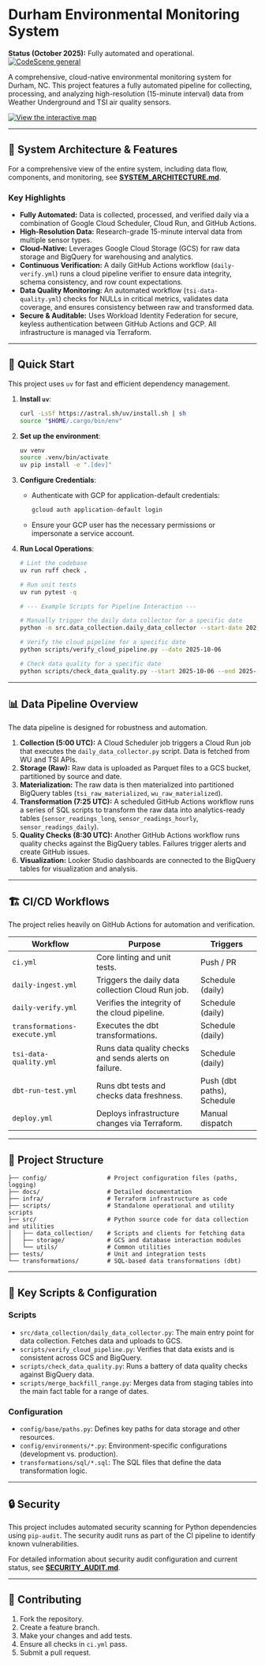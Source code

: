 # Durham Environmental Monitoring System

**Status (October 2025):** Fully automated and operational. [![CodeScene general](https://codescene.io/images/analyzed-by-codescene-badge.svg)](https://codescene.io/projects/70050)


A comprehensive, cloud-native environmental monitoring system for Durham, NC. This project features a fully automated pipeline for collecting, processing, and analyzing high-resolution (15-minute interval) data from Weather Underground and TSI air quality sensors.

[![View the interactive map](https://img.shields.io/badge/View-Interactive%20Map-blue)](https://clausa.app.carto.com/map/abad0569-7066-48a1-b068-6da27fff21cb)

---

## 🌟 System Architecture & Features

For a comprehensive view of the entire system, including data flow, components, and monitoring, see **[SYSTEM_ARCHITECTURE.md](docs/SYSTEM_ARCHITECTURE.md)**.

### Key Highlights

*   **Fully Automated:** Data is collected, processed, and verified daily via a combination of Google Cloud Scheduler, Cloud Run, and GitHub Actions.
*   **High-Resolution Data:** Research-grade 15-minute interval data from multiple sensor types.
*   **Cloud-Native:** Leverages Google Cloud Storage (GCS) for raw data storage and BigQuery for warehousing and analytics.
*   **Continuous Verification:** A daily GitHub Actions workflow (`daily-verify.yml`) runs a cloud pipeline verifier to ensure data integrity, schema consistency, and row count expectations.
*   **Data Quality Monitoring:** An automated workflow (`tsi-data-quality.yml`) checks for NULLs in critical metrics, validates data coverage, and ensures consistency between raw and transformed data.
*   **Secure & Auditable:** Uses Workload Identity Federation for secure, keyless authentication between GitHub Actions and GCP. All infrastructure is managed via Terraform.

---

## 🚀 Quick Start

This project uses `uv` for fast and efficient dependency management.

1.  **Install `uv`**:
    ```sh
    curl -LsSf https://astral.sh/uv/install.sh | sh
    source "$HOME/.cargo/bin/env"
    ```

2.  **Set up the environment**:
    ```sh
    uv venv
    source .venv/bin/activate
    uv pip install -e ".[dev]"
    ```

3.  **Configure Credentials**:
    *   Authenticate with GCP for application-default credentials:
        ```sh
        gcloud auth application-default login
        ```
    *   Ensure your GCP user has the necessary permissions or impersonate a service account.

4.  **Run Local Operations**:
    ```sh
    # Lint the codebase
    uv run ruff check .

    # Run unit tests
    uv run pytest -q

    # --- Example Scripts for Pipeline Interaction ---

    # Manually trigger the daily data collector for a specific date
    python -m src.data_collection.daily_data_collector --start-date 2025-10-06 --end-date 2025-10-06

    # Verify the cloud pipeline for a specific date
    python scripts/verify_cloud_pipeline.py --date 2025-10-06

    # Check data quality for a specific date
    python scripts/check_data_quality.py --start 2025-10-06 --end 2025-10-06
    ```

---

## 📊 Data Pipeline Overview

The data pipeline is designed for robustness and automation.

1.  **Collection (5:00 UTC):** A Cloud Scheduler job triggers a Cloud Run job that executes the `daily_data_collector.py` script. Data is fetched from WU and TSI APIs.
2.  **Storage (Raw):** Raw data is uploaded as Parquet files to a GCS bucket, partitioned by source and date.
3.  **Materialization:** The raw data is then materialized into partitioned BigQuery tables (`tsi_raw_materialized`, `wu_raw_materialized`).
4.  **Transformation (7:25 UTC):** A scheduled GitHub Actions workflow runs a series of SQL scripts to transform the raw data into analytics-ready tables (`sensor_readings_long`, `sensor_readings_hourly`, `sensor_readings_daily`).
5.  **Quality Checks (8:30 UTC):** Another GitHub Actions workflow runs quality checks against the BigQuery tables. Failures trigger alerts and create GitHub issues.
6.  **Visualization:** Looker Studio dashboards are connected to the BigQuery tables for visualization and analysis.

---

## 🏗️ CI/CD Workflows

The project relies heavily on GitHub Actions for automation and verification.

| Workflow                    | Purpose                                                 | Triggers                |
| --------------------------- | ------------------------------------------------------- | ----------------------- |
| `ci.yml`                    | Core linting and unit tests.                            | Push / PR               |
| `daily-ingest.yml`          | Triggers the daily data collection Cloud Run job.       | Schedule (daily)        |
| `daily-verify.yml`          | Verifies the integrity of the cloud pipeline.           | Schedule (daily)        |
| `transformations-execute.yml` | Executes the dbt transformations.                       | Schedule (daily)        |
| `tsi-data-quality.yml`      | Runs data quality checks and sends alerts on failure.   | Schedule (daily)        |
| `dbt-run-test.yml`          | Runs dbt tests and checks data freshness.               | Push (dbt paths), Schedule |
| `deploy.yml`                | Deploys infrastructure changes via Terraform.           | Manual dispatch         |

---

## 📁 Project Structure

```text
├── config/                 # Project configuration files (paths, logging)
├── docs/                   # Detailed documentation
├── infra/                  # Terraform infrastructure as code
├── scripts/                # Standalone operational and utility scripts
├── src/                    # Python source code for data collection and utilities
│   ├── data_collection/    # Scripts and clients for fetching data
│   ├── storage/            # GCS and database interaction modules
│   └── utils/              # Common utilities
├── tests/                  # Unit and integration tests
└── transformations/        # SQL-based data transformations (dbt)
```

---

## 🔧 Key Scripts & Configuration

### Scripts

*   `src/data_collection/daily_data_collector.py`: The main entry point for data collection. Fetches data and uploads to GCS.
*   `scripts/verify_cloud_pipeline.py`: Verifies that data exists and is consistent across GCS and BigQuery.
*   `scripts/check_data_quality.py`: Runs a battery of data quality checks against BigQuery data.
*   `scripts/merge_backfill_range.py`: Merges data from staging tables into the main fact table for a range of dates.

### Configuration

*   `config/base/paths.py`: Defines key paths for data storage and other resources.
*   `config/environments/*.py`: Environment-specific configurations (development vs. production).
*   `transformations/sql/*.sql`: The SQL files that define the data transformation logic.

---

## 🔒 Security

This project includes automated security scanning for Python dependencies using `pip-audit`. The security audit runs as part of the CI pipeline to identify known vulnerabilities.

For detailed information about security audit configuration and current status, see **[SECURITY_AUDIT.md](docs/SECURITY_AUDIT.md)**.

---

## 🤝 Contributing

1.  Fork the repository.
2.  Create a feature branch.
3.  Make your changes and add tests.
4.  Ensure all checks in `ci.yml` pass.
5.  Submit a pull request.
